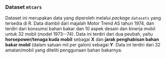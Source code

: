 
### Dataset `mtcars`

Dataset ini merupakan data yang diperoleh melalui _package_ `datasets` yang tersedia di R. Data diambil dari majalah Motor Trend AS tahun 1974, dan terdiri dari konsumsi bahan bakar dan 10 aspek desain dan kinerja mobil untuk 32 mobil (model 1973--74). Data ini terdiri dari dua peubah, yaitu **horsepower/tenaga kuda mobil** sebagai **X** dan **jarak penghabisan bahan bakar mobil** (dalam satuan mil per galon) sebagai **Y**. Data ini terdiri dari 32 amatan/mobil yang diteliti penggunaan bahan bakarnya.